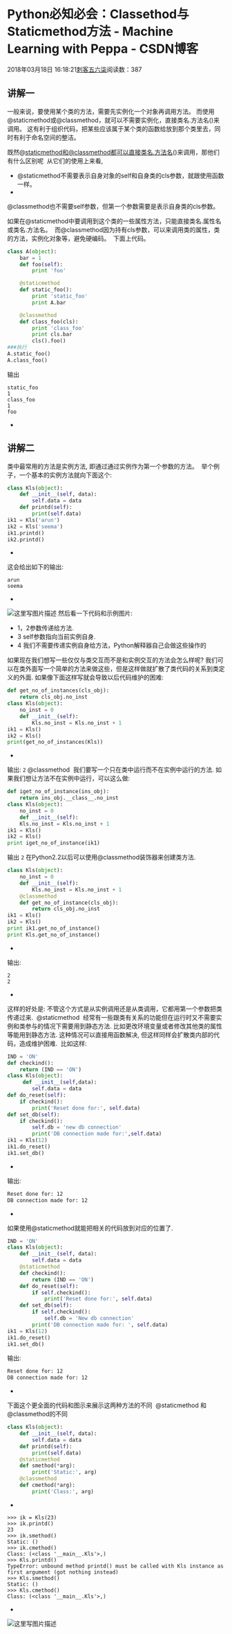# Python必知必会：Classethod与Staticmethod方法 - Machine Learning with Peppa - CSDN博客





2018年03月18日 16:18:21[刺客五六柒](https://me.csdn.net/qq_39521554)阅读数：387








## 讲解一

一般来说，要使用某个类的方法，需要先实例化一个对象再调用方法。
而使用@staticmethod或@classmethod，就可以不需要实例化，直接类名.方法名()来调用。
这有利于组织代码，把某些应该属于某个类的函数给放到那个类里去，同时有利于命名空间的整洁。

既然@staticmethod和@classmethod都可以直接类名.方法名()来调用，那他们有什么区别呢 
从它们的使用上来看,
- @staticmethod不需要表示自身对象的self和自身类的cls参数，就跟使用函数一样。
- 
@classmethod也不需要self参数，但第一个参数需要是表示自身类的cls参数。

如果在@staticmethod中要调用到这个类的一些属性方法，只能直接类名.属性名或类名.方法名。 
而@classmethod因为持有cls参数，可以来调用类的属性，类的方法，实例化对象等，避免硬编码。 
下面上代码。


```python
class A(object):  
    bar = 1  
    def foo(self):  
        print 'foo'  

    @staticmethod  
    def static_foo():  
        print 'static_foo'  
        print A.bar  

    @classmethod  
    def class_foo(cls):  
        print 'class_foo'  
        print cls.bar  
        cls().foo()  
###执行  
A.static_foo()  
A.class_foo()
```

输出

```
static_foo
1
class_foo
1
foo
```
- 


## 讲解二

类中最常用的方法是实例方法, 即通过通过实例作为第一个参数的方法。 
举个例子，一个基本的实例方法就向下面这个:

```python
class Kls(object):
    def __init__(self, data):
        self.data = data
    def printd(self):
        print(self.data)
ik1 = Kls('arun')
ik2 = Kls('seema')
ik1.printd()
ik2.printd()
```
- 


这会给出如下的输出:

```
arun
seema
```
- 


![这里写图片描述](https://img-blog.csdn.net/20160922171529212)
然后看一下代码和示例图片:
- 1，2参数传递给方法.
- 3 self参数指向当前实例自身.
- 4 我们不需要传递实例自身给方法，Python解释器自己会做这些操作的

如果现在我们想写一些仅仅与类交互而不是和实例交互的方法会怎么样呢? 我们可以在类外面写一个简单的方法来做这些，但是这样做就扩散了类代码的关系到类定义的外面. 如果像下面这样写就会导致以后代码维护的困难:

```python
def get_no_of_instances(cls_obj):
    return cls_obj.no_inst
class Kls(object):
    no_inst = 0
    def __init__(self):
        Kls.no_inst = Kls.no_inst + 1
ik1 = Kls()
ik2 = Kls()
print(get_no_of_instances(Kls))
```
- 


输出:
`2`
@classmethod 
我们要写一个只在类中运行而不在实例中运行的方法. 如果我们想让方法不在实例中运行，可以这么做:

```python
def iget_no_of_instance(ins_obj):
    return ins_obj.__class__.no_inst
class Kls(object):
    no_inst = 0
    def __init__(self):
    Kls.no_inst = Kls.no_inst + 1
ik1 = Kls()
ik2 = Kls()
print iget_no_of_instance(ik1)
```

输出
`2`
在Python2.2以后可以使用@classmethod装饰器来创建类方法.

```python
class Kls(object):
    no_inst = 0
    def __init__(self):
        Kls.no_inst = Kls.no_inst + 1
    @classmethod
    def get_no_of_instance(cls_obj):
        return cls_obj.no_inst
ik1 = Kls()
ik2 = Kls()
print ik1.get_no_of_instance()
print Kls.get_no_of_instance()
```
- 


输出:

```
2
2
```
- 


这样的好处是: 不管这个方式是从实例调用还是从类调用，它都用第一个参数把类传递过来. 
@staticmethod 
经常有一些跟类有关系的功能但在运行时又不需要实例和类参与的情况下需要用到静态方法. 比如更改环境变量或者修改其他类的属性等能用到静态方法. 这种情况可以直接用函数解决, 但这样同样会扩散类内部的代码，造成维护困难. 
比如这样:

```python
IND = 'ON'
def checkind():
    return (IND == 'ON')
class Kls(object):
     def __init__(self,data):
        self.data = data
def do_reset(self):
    if checkind():
        print('Reset done for:', self.data)
def set_db(self):
    if checkind():
        self.db = 'new db connection'
        print('DB connection made for:',self.data)
ik1 = Kls(12)
ik1.do_reset()
ik1.set_db()
```
- 


输出:

```bash
Reset done for: 12
DB connection made for: 12
```
- 


如果使用@staticmethod就能把相关的代码放到对应的位置了.

```python
IND = 'ON'
class Kls(object):
    def __init__(self, data):
        self.data = data
    @staticmethod
    def checkind():
        return (IND == 'ON')
    def do_reset(self):
        if self.checkind():
            print('Reset done for:', self.data)
    def set_db(self):
        if self.checkind():
            self.db = 'New db connection'
        print('DB connection made for: ', self.data)
ik1 = Kls(12)
ik1.do_reset()
ik1.set_db()
```

输出:

```bash
Reset done for: 12
DB connection made for: 12
```
- 


下面这个更全面的代码和图示来展示这两种方法的不同 
@staticmethod 和 @classmethod的不同

```python
class Kls(object):
    def __init__(self, data):
        self.data = data
    def printd(self):
        print(self.data)
    @staticmethod
    def smethod(*arg):
        print('Static:', arg)
    @classmethod
    def cmethod(*arg):
        print('Class:', arg)
```
- 


```
>>> ik = Kls(23)
>>> ik.printd()
23
>>> ik.smethod()
Static: ()
>>> ik.cmethod()
Class: (<class '__main__.Kls'>,)
>>> Kls.printd()
TypeError: unbound method printd() must be called with Kls instance as first argument (got nothing instead)
>>> Kls.smethod()
Static: ()
>>> Kls.cmethod()
Class: (<class '__main__.Kls'>,)
```
- 


![这里写图片描述](https://img-blog.csdn.net/20160922172202855)



